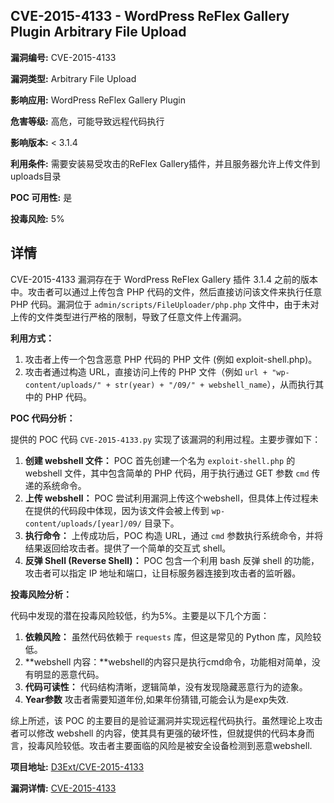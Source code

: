 ## CVE-2015-4133 - WordPress ReFlex Gallery Plugin Arbitrary File Upload

**漏洞编号:** CVE-2015-4133

**漏洞类型:** Arbitrary File Upload

**影响应用:** WordPress ReFlex Gallery Plugin

**危害等级:** 高危，可能导致远程代码执行

**影响版本:** < 3.1.4

**利用条件:** 需要安装易受攻击的ReFlex Gallery插件，并且服务器允许上传文件到uploads目录

**POC 可用性:** 是

**投毒风险:** 5%

## 详情

CVE-2015-4133 漏洞存在于 WordPress ReFlex Gallery 插件 3.1.4 之前的版本中。攻击者可以通过上传包含 PHP 代码的文件，然后直接访问该文件来执行任意 PHP 代码。漏洞位于 `admin/scripts/FileUploader/php.php` 文件中，由于未对上传的文件类型进行严格的限制，导致了任意文件上传漏洞。

**利用方式：**

1.  攻击者上传一个包含恶意 PHP 代码的 PHP 文件 (例如 exploit-shell.php)。
2.  攻击者通过构造 URL，直接访问上传的 PHP 文件（例如 `url + "wp-content/uploads/" + str(year) + "/09/" + webshell_name`），从而执行其中的 PHP 代码。

**POC 代码分析：**

提供的 POC 代码 `CVE-2015-4133.py` 实现了该漏洞的利用过程。主要步骤如下：

1.  **创建 webshell 文件：**  POC 首先创建一个名为 `exploit-shell.php` 的 webshell 文件，其中包含简单的 PHP 代码，用于执行通过 GET 参数 `cmd` 传递的系统命令。
2.  **上传 webshell：** POC  尝试利用漏洞上传这个webshell，但具体上传过程未在提供的代码段中体现，因为该文件会被上传到 `wp-content/uploads/[year]/09/` 目录下。
3.  **执行命令：**  上传成功后，POC 构造 URL，通过 `cmd` 参数执行系统命令，并将结果返回给攻击者。提供了一个简单的交互式 shell。
4.  **反弹 Shell (Reverse Shell)：** POC 包含一个利用 bash 反弹 shell 的功能，攻击者可以指定 IP 地址和端口，让目标服务器连接到攻击者的监听器。

**投毒风险分析：**

代码中发现的潜在投毒风险较低，约为5%。主要是以下几个方面：

1.  **依赖风险：** 虽然代码依赖于 `requests` 库，但这是常见的 Python 库，风险较低。
2.  **webshell 内容：**webshell的内容只是执行cmd命令，功能相对简单，没有明显的恶意代码。
3.  **代码可读性：** 代码结构清晰，逻辑简单，没有发现隐藏恶意行为的迹象。
4. **Year参数** 攻击者需要知道年份,如果年份猜错,可能会认为是exp失效.

综上所述，该 POC 的主要目的是验证漏洞并实现远程代码执行。虽然理论上攻击者可以修改 webshell 的内容，使其具有更强的破坏性，但就提供的代码本身而言，投毒风险较低。攻击者主要面临的风险是被安全设备检测到恶意webshell.

**项目地址:** [D3Ext/CVE-2015-4133](https://github.com/D3Ext/CVE-2015-4133)

**漏洞详情:** [CVE-2015-4133](https://nvd.nist.gov/vuln/detail/CVE-2015-4133)